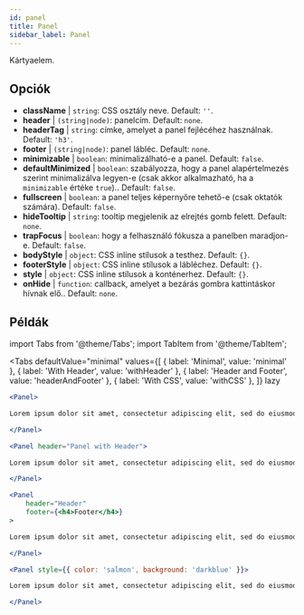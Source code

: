```yaml
---
id: panel 
title: Panel
sidebar_label: Panel
---
```


Kártyaelem.

## Opciók

* __className__ | `string`: CSS osztály neve. Default: `''`.
* __header__ | `(string|node)`: panelcím. Default: `none`.
* __headerTag__ | `string`: címke, amelyet a panel fejlécéhez használnak. Default: `'h3'`.
* __footer__ | `(string|node)`: panel lábléc. Default: `none`.
* __minimizable__ | `boolean`: minimalizálható-e a panel. Default: `false`.
* __defaultMinimized__ | `boolean`: szabályozza, hogy a panel alapértelmezés szerint minimalizálva legyen-e (csak akkor alkalmazható, ha a `minimizable` értéke `true`).. Default: `false`.
* __fullscreen__ | `boolean`: a panel teljes képernyőre tehető-e (csak oktatók számára). Default: `false`.
* __hideTooltip__ | `string`: tooltip megjelenik az elrejtés gomb felett. Default: `none`.
* __trapFocus__ | `boolean`: hogy a felhasználó fókusza a panelben maradjon-e. Default: `false`.
* __bodyStyle__ | `object`: CSS inline stílusok a testhez. Default: `{}`.
* __footerStyle__ | `object`: CSS inline stílusok a lábléchez. Default: `{}`.
* __style__ | `object`: CSS inline stílusok a konténerhez. Default: `{}`.
* __onHide__ | `function`: callback, amelyet a bezárás gombra kattintáskor hívnak elő.. Default: `none`.


## Példák

import Tabs from '@theme/Tabs';
import TabItem from '@theme/TabItem';

<Tabs
    defaultValue="minimal"
    values={[
        { label: 'Minimal', value: 'minimal' },
        { label: 'With Header', value: 'withHeader' },
        { label: 'Header and Footer', value: 'headerAndFooter' },
        { label: 'With CSS', value: 'withCSS' },
    ]}
    lazy
>

<TabItem value="minimal">

```jsx live
<Panel>

Lorem ipsum dolor sit amet, consectetur adipiscing elit, sed do eiusmod tempor incididunt ut labore et dolore magna aliqua. Ut enim ad minim veniam, quis nostrud exercitation ullamco laboris nisi ut aliquip ex ea commodo consequat. Duis aute irure dolor in reprehenderit in voluptate velit esse cillum dolore eu fugiat nulla pariatur. Excepteur sint occaecat cupidatat non proident, sunt in culpa qui officia deserunt mollit anim id est laborum.

</Panel>
```

</TabItem>

<TabItem value="withHeader">

```jsx live
<Panel header="Panel with Header">

Lorem ipsum dolor sit amet, consectetur adipiscing elit, sed do eiusmod tempor incididunt ut labore et dolore magna aliqua. Ut enim ad minim veniam, quis nostrud exercitation ullamco laboris nisi ut aliquip ex ea commodo consequat. Duis aute irure dolor in reprehenderit in voluptate velit esse cillum dolore eu fugiat nulla pariatur. Excepteur sint occaecat cupidatat non proident, sunt in culpa qui officia deserunt mollit anim id est laborum.

</Panel>
```

</TabItem>

<TabItem value="headerAndFooter">

```jsx live
<Panel 
    header="Header" 
    footer={<h4>Footer</h4>}
>

Lorem ipsum dolor sit amet, consectetur adipiscing elit, sed do eiusmod tempor incididunt ut labore et dolore magna aliqua. Ut enim ad minim veniam, quis nostrud exercitation ullamco laboris nisi ut aliquip ex ea commodo consequat. Duis aute irure dolor in reprehenderit in voluptate velit esse cillum dolore eu fugiat nulla pariatur. Excepteur sint occaecat cupidatat non proident, sunt in culpa qui officia deserunt mollit anim id est laborum.

</Panel>
```

</TabItem>

<TabItem value="withCSS">

```jsx live
<Panel style={{ color: 'salmon', background: 'darkblue' }}>

Lorem ipsum dolor sit amet, consectetur adipiscing elit, sed do eiusmod tempor incididunt ut labore et dolore magna aliqua. Ut enim ad minim veniam, quis nostrud exercitation ullamco laboris nisi ut aliquip ex ea commodo consequat. Duis aute irure dolor in reprehenderit in voluptate velit esse cillum dolore eu fugiat nulla pariatur. Excepteur sint occaecat cupidatat non proident, sunt in culpa qui officia deserunt mollit anim id est laborum.

</Panel>
```

</TabItem>

</Tabs>
